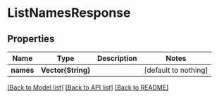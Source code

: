 # ListNamesResponse


## Properties
Name | Type | Description | Notes
------------ | ------------- | ------------- | -------------
**names** | **Vector{String}** |  | [default to nothing]


[[Back to Model list]](../README.md#models) [[Back to API list]](../README.md#api-endpoints) [[Back to README]](../README.md)


